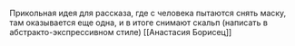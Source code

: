 Прикольная идея для рассказа, где с человека пытаются снять маску, там оказывается еще одна, и в итоге снимают скальп (написать в абстракто-экспрессивном стиле)
[[Анастасия Борисец]]
